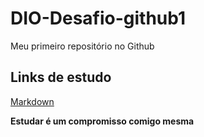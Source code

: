 # DIO-Desafio-github1
Meu primeiro repositório no Github

## Links de estudo  
[Markdown](https://www.markdownguide.org/basic-syntax/)

**Estudar é um compromisso comigo mesma**
